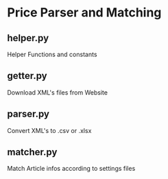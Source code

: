 # Price Parser and Matching

## helper.py
Helper Functions and constants

## getter.py
Download XML's files from Website

## parser.py
Convert XML's to .csv or .xlsx

## matcher.py
Match Article infos according to settings files
